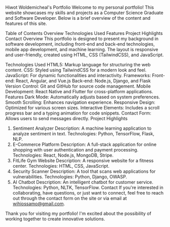Hiwot Woldemicheal's Portfolio
Welcome to my personal portfolio! This website showcases my skills and projects as a Computer Science Graduate and Software Developer. Below is a brief overview of the content and features of this site.


Table of Contents
Overview
Technologies Used
Features
Project Highlights
Contact
Overview
This portfolio is designed to present my background in software development, including front-end and back-end technologies, mobile app development, and machine learning. The layout is responsive and user-friendly, created using HTML, CSS (TailwindCSS), and JavaScript.

Technologies Used
HTML5: Markup language for structuring the web content.
CSS: Styled using TailwindCSS for a modern look and feel.
JavaScript: For dynamic functionalities and interactivity.
Frameworks:
Front-end: React, Angular, and Vue.js
Back-end: Node.js, Django, and Flask
Version Control: Git and GitHub for source code management.
Mobile Development: React Native and Flutter for cross-platform applications.
Features
Dark Mode: Automatically adjusts based on system preferences.
Smooth Scrolling: Enhances navigation experience.
Responsive Design: Optimized for various screen sizes.
Interactive Elements: Includes a scroll progress bar and a typing animation for code snippets.
Contact Form: Allows users to send messages directly.
Project Highlights
1. Sentiment Analyzer
Description: A machine learning application to analyze sentiment in text.
Technologies: Python, TensorFlow, Flask, NLP.
2. E-Commerce Platform
Description: A full-stack application for online shopping with user authentication and payment processing.
Technologies: React, Node.js, MongoDB, Stripe.
3. FitLife Gym Website
Description: A responsive website for a fitness center.
Technologies: HTML, CSS, JavaScript.
4. Security Scanner
Description: A tool that scans web applications for vulnerabilities.
Technologies: Python, Django, OWASP.
5. AI Chatbot
Description: An intelligent chatbot for customer service.
Technologies: Python, NLTK, TensorFlow.
Contact
If you're interested in collaborating, have questions, or just want to connect, feel free to reach out through the contact form on the site or via email at wihiossamo@gmail.com.

Thank you for visiting my portfolio! I'm excited about the possibility of working together to create innovative solutions.
